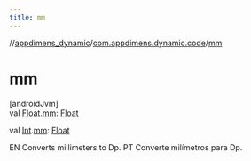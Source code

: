 ```yaml
---
title: mm
---
```

//[appdimens_dynamic](../../index.html)/[com.appdimens.dynamic.code](index.html)/[mm](mm.html)



# mm



[androidJvm]\
val [Float](https://kotlinlang.org/api/core/kotlin-stdlib/kotlin/-float/index.html).[mm](mm.html): [Float](https://kotlinlang.org/api/core/kotlin-stdlib/kotlin/-float/index.html)

val [Int](https://kotlinlang.org/api/core/kotlin-stdlib/kotlin/-int/index.html).[mm](mm.html): [Float](https://kotlinlang.org/api/core/kotlin-stdlib/kotlin/-float/index.html)



EN Converts millimeters to Dp. PT Converte milímetros para Dp.



